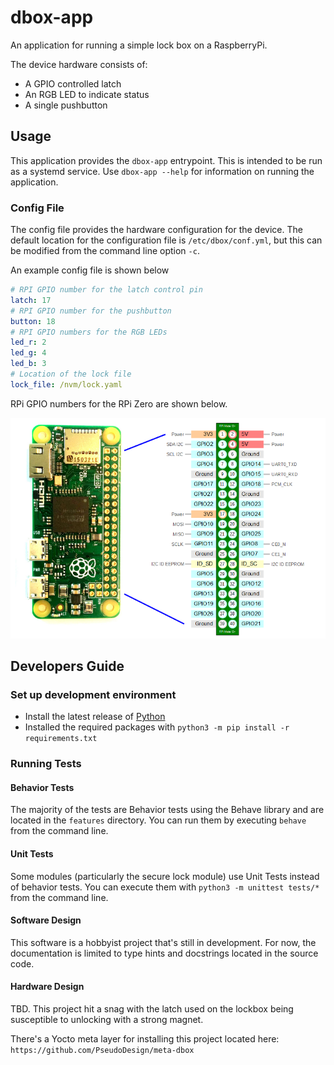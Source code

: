 # dbox-app

An application for running a simple lock box on a RaspberryPi.

The device hardware consists of:
  * A GPIO controlled latch
  * An RGB LED to indicate status
  * A single pushbutton

## Usage

This application provides the `dbox-app` entrypoint.  This is intended to be run as a systemd service.
Use `dbox-app --help` for information on running the application.

### Config File

The config file provides the hardware configuration for the device.  The default location for the configuration file is `/etc/dbox/conf.yml`, but this 
can be modified from the command line option `-c`.

An example config file is shown below

```yaml
# RPI GPIO number for the latch control pin
latch: 17
# RPI GPIO number for the pushbutton
button: 18
# RPI GPIO numbers for the RGB LEDs
led_r: 2
led_g: 4
led_b: 3
# Location of the lock file
lock_file: /nvm/lock.yaml
```

RPi GPIO numbers for the RPi Zero are shown below.

![RPi Zero GPIO Pinout](docs/images/rpi-zero-gpio.png)

## Developers Guide

### Set up development environment

* Install the latest release of [Python](https://www.python.org/downloads/)
* Installed the required packages with `python3 -m pip install -r requirements.txt`

### Running Tests

#### Behavior Tests

The majority of the tests are Behavior tests using the Behave library and are located in the `features` directory.
You can run them by executing `behave` from the command line.

#### Unit Tests

Some modules (particularly the secure lock module) use Unit Tests instead of behavior tests.  You can execute them with
`python3 -m unittest tests/*` from the command line.

#### Software Design

This software is a hobbyist project that's still in development.  For now, the documentation is limited to
type hints and docstrings located in the source code.

#### Hardware Design

TBD.  This project hit a snag with the latch used on the lockbox being susceptible to unlocking with a strong magnet.

There's a Yocto meta layer for installing this project located here: `https://github.com/PseudoDesign/meta-dbox`
